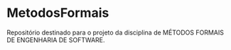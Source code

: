 # MetodosFormais
Repositório destinado para o projeto da disciplina de MÉTODOS FORMAIS DE ENGENHARIA DE SOFTWARE.
